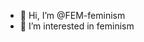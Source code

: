 - 👋 Hi, I’m @FEM-feminism
- 👀 I’m interested in feminism


<!---
FEM-feminism/FEM-feminism is a ✨ special ✨ repository because its `README.md` (this file) appears on your GitHub profile.
You can click the Preview link to take a look at your changes.
--->
